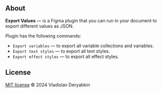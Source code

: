 ## About

**Export Values** — is a Figma plugin that you can run in your document to export different values as JSON.

Plugin has the following commands:

- `Export variables` — to export all variable collections and variables.
- `Export text styles` — to export all text styles.
- `Export effect styles` — to export all effect styles.

## License

[MIT license](./LICENSE) © 2024 Vladislav Deryabkin
